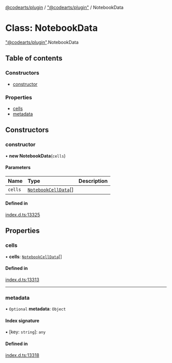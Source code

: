 [@codearts/plugin](../README.md) / ["@codearts/plugin"](../modules/_codearts_plugin_.md) / NotebookData

# Class: NotebookData

["@codearts/plugin"](../modules/_codearts_plugin_.md).NotebookData

## Table of contents

### Constructors

- [constructor](codearts_plugin_.NotebookData.md#constructor)

### Properties

- [cells](codearts_plugin_.NotebookData.md#cells)
- [metadata](codearts_plugin_.NotebookData.md#metadata)

## Constructors

### constructor

• **new NotebookData**(`cells`)

#### Parameters

| Name | Type | Description |
| :------ | :------ | :------ |
| `cells` | [`NotebookCellData`](codearts_plugin_.NotebookCellData.md)[] |  |

#### Defined in

[index.d.ts:13325](https://github.com/huaweicloud/cloudide-plugin-api/blob/03c74e5/index.d.ts#L13325)

## Properties

### cells

• **cells**: [`NotebookCellData`](codearts_plugin_.NotebookCellData.md)[]

#### Defined in

[index.d.ts:13313](https://github.com/huaweicloud/cloudide-plugin-api/blob/03c74e5/index.d.ts#L13313)

___

### metadata

• `Optional` **metadata**: `Object`

#### Index signature

▪ [key: `string`]: `any`

#### Defined in

[index.d.ts:13318](https://github.com/huaweicloud/cloudide-plugin-api/blob/03c74e5/index.d.ts#L13318)
